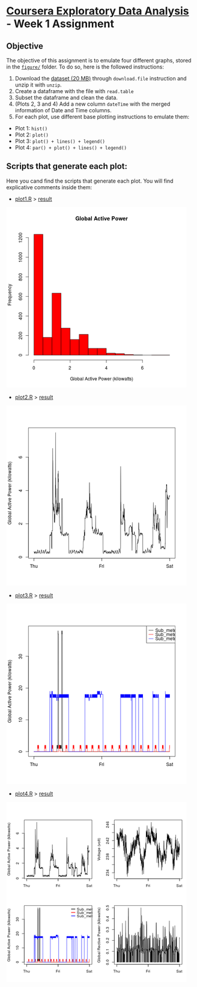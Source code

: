 # [Coursera Exploratory Data Analysis](https://www.coursera.org/learn/exploratory-data-analysis/) - Week 1 Assignment

## Objective

The objective of this assignment is to emulate four different graphs, stored in the [`figure/`](https://github.com/pespeso/04_ExData-W1_assignment/tree/master/figure) folder. To do so, here is the followed instructions:

1. Download the [dataset (20 MB)](https://d396qusza40orc.cloudfront.net/exdata%2Fdata%2Fhousehold_power_consumption.zip) through `download.file` instruction and unzip it with `unzip`.
2. Create a dataframe with the file with `read.table`
3. Subset the dataframe and clean the data.
4. (Plots 2, 3 and 4) Add a new column `dateTime` with the merged information of Date and Time columns.
5. For each plot, use different base plotting instructions to emulate them:
  * Plot 1: `hist()`
  * Plot 2: `plot()`
  * Plot 3: `plot() + lines() + legend()`
  * Plot 4: `par() + plot() + lines() + legend()`

## Scripts that generate each plot:

Here you cand find the scripts that generate each plot. You will find explicative comments inside them:

* [plot1.R](plot1.R) > [result](plot1.png)

![Generated plot 1](plot1.png)

* [plot2.R](plot2.R) > [result](plot2.png)

![Generated plot 2](plot2.png)

* [plot3.R](plot3.R) > [result](plot3.png)

![Generated plot 3](plot3.png)

* [plot4.R](plot4.R) > [result](plot4.png)

![Generated plot 4](plot4.png)